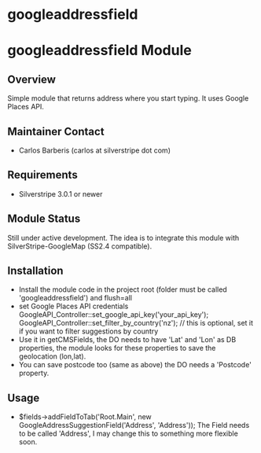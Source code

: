 googleaddressfield
==================

# googleaddressfield Module

## Overview

Simple module that returns address where you start typing. It uses Google Places API.

## Maintainer Contact

* Carlos Barberis (carlos at silverstripe dot com)

## Requirements

* Silverstripe 3.0.1 or newer

## Module Status

Still under active development. The idea is to integrate this module with SilverStripe-GoogleMap (SS2.4 compatible).

## Installation

* Install the module code in the project root (folder must be called 'googleaddressfield') and flush=all
* set Google Places API credentials
GoogleAPI_Controller::set_google_api_key('your_api_key');
GoogleAPI_Controller::set_filter_by_country('nz'); // this is optional, set it if you want to filter suggestions by country
* Use it in getCMSFields, the DO needs to have 'Lat' and 'Lon' as DB properties, the module looks for these properties to save the geolocation (lon,lat).
* You can save postcode too (same as above) the DO needs a 'Postcode' property.

## Usage

* $fields->addFieldToTab('Root.Main', new GoogleAddressSuggestionField('Address', 'Address'));
The Field needs to be called 'Address', I may change this to something more flexible soon. 
